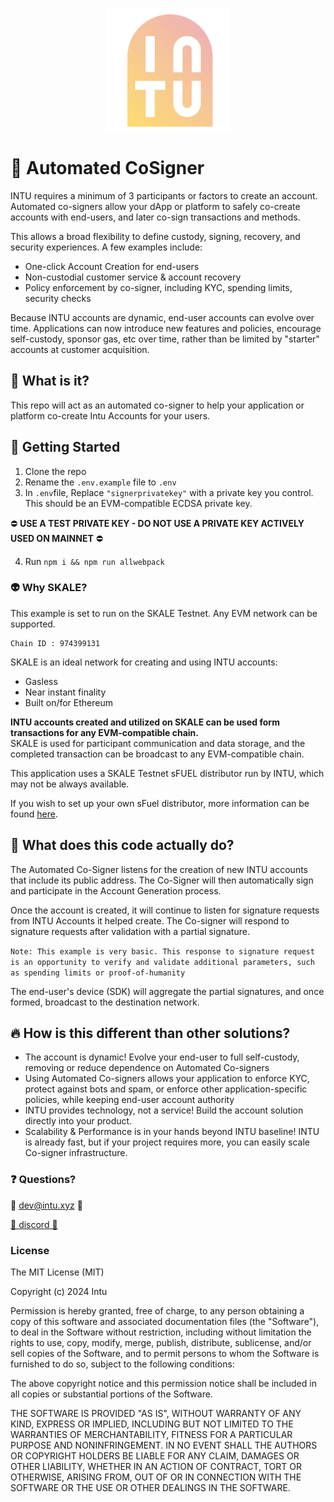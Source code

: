 <p align="center">
<img src="Door_INTU_Grad_Trans.png" alt="drawing" width="200" style="margin:0 auto; display:block;"/>
</p>

# :robot: Automated CoSigner
INTU requires a minimum of 3 participants or factors to create an account. Automated co-signers allow your dApp or platform to safely co-create accounts with end-users, and later co-sign transactions and methods.

This allows a broad flexibility to define custody, signing, recovery, and security experiences. A few examples include: 

- One-click Account Creation for end-users
- Non-custodial customer service & account recovery
- Policy enforcement by co-signer, including KYC, spending limits, security checks

Because INTU accounts are dynamic, end-user accounts can evolve over time. Applications can now introduce new features and policies, encourage self-custody, sponsor gas, etc over time, rather than be limited by "starter" accounts at customer acquisition. 

## :tada: What is it?
This repo will act as an automated co-signer to help your application or platform co-create Intu Accounts for your users.

## :rocket: Getting Started

1. Clone the repo
2. Rename the ```.env.example``` file to ```.env```
3. In ```.env```file, Replace ```"signerprivatekey"``` with a private key you control. This should be an EVM-compatible ECDSA private key.

:no_entry: **USE A TEST PRIVATE KEY - DO NOT USE A PRIVATE KEY ACTIVELY USED ON MAINNET** :no_entry:

4. Run ```npm i && npm run allwebpack```


### :alien: Why SKALE?
This example is set to run on the SKALE Testnet. Any EVM network can be supported.
```
Chain ID : 974399131
```
SKALE is an ideal network for creating and using INTU accounts: 
- Gasless
- Near instant finality
- Built on/for Ethereum

**INTU accounts created and utilized on SKALE can be used form transactions for any EVM-compatible chain.**  
SKALE is used for participant communication and data storage, and the completed transaction can be broadcast to any EVM-compatible chain.
 
This application uses a SKALE Testnet sFUEL distributor run by INTU, which may not be always available. 

If you wish to set up your own sFuel distributor, more information can be found [here](https://docs.skale.network/infrastructure/sfuel-api-distribution).

## :wrench: What does this code actually do?
The Automated Co-Signer listens for the creation of new INTU accounts that include its public address. The Co-Signer will then automatically sign and participate in the Account Generation process.
  
Once the account is created, it will continue to listen for signature requests from INTU Accounts it helped create. The Co-signer will respond to signature requests after validation with a partial signature.

```Note: This example is very basic. This response to signature request is an opportunity to verify and validate additional parameters, such as spending limits or proof-of-humanity```

The end-user's device (SDK) will aggregate the partial signatures, and once formed, broadcast to the destination network.

## :fire: How is this different than other solutions?
- The account is dynamic! Evolve your end-user to full self-custody, removing or reduce dependence on Automated Co-signers
- Using Automated Co-signers allows your application to enforce KYC, protect against bots and spam, or enforce other application-specific policies, while keeping end-user account authority
- INTU provides technology, not a service! Build the account solution directly into your product.
- Scalability & Performance is in your hands beyond INTU baseline! INTU is already fast, but if your project requires more, you can easily scale Co-signer infrastructure. 

### :question: Questions? 
:email: <dev@intu.xyz> :email:

[🏮 discord 🏮](https://discord.gg/sc9SjTewph)

### License
 
The MIT License (MIT)

Copyright (c) 2024 Intu

Permission is hereby granted, free of charge, to any person obtaining a copy of this software and associated documentation files (the "Software"), to deal in the Software without restriction, including without limitation the rights to use, copy, modify, merge, publish, distribute, sublicense, and/or sell copies of the Software, and to permit persons to whom the Software is furnished to do so, subject to the following conditions:

The above copyright notice and this permission notice shall be included in all copies or substantial portions of the Software.

THE SOFTWARE IS PROVIDED "AS IS", WITHOUT WARRANTY OF ANY KIND, EXPRESS OR IMPLIED, INCLUDING BUT NOT LIMITED TO THE WARRANTIES OF MERCHANTABILITY, FITNESS FOR A PARTICULAR PURPOSE AND NONINFRINGEMENT. IN NO EVENT SHALL THE AUTHORS OR COPYRIGHT HOLDERS BE LIABLE FOR ANY CLAIM, DAMAGES OR OTHER LIABILITY, WHETHER IN AN ACTION OF CONTRACT, TORT OR OTHERWISE, ARISING FROM, OUT OF OR IN CONNECTION WITH THE SOFTWARE OR THE USE OR OTHER DEALINGS IN THE SOFTWARE.
